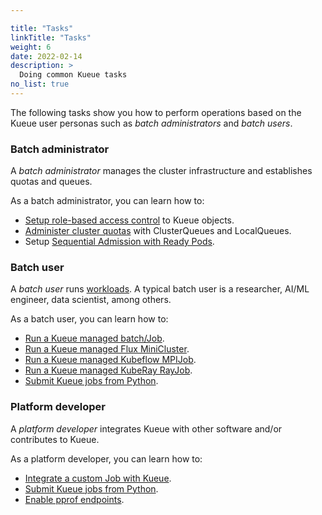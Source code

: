```yaml
---

title: "Tasks"
linkTitle: "Tasks"
weight: 6
date: 2022-02-14
description: >
  Doing common Kueue tasks
no_list: true
---
```


The following tasks show you how to perform operations based on the Kueue user
personas such as _batch administrators_ and _batch users_.

### Batch administrator

A _batch administrator_ manages the cluster infrastructure and establishes
quotas and queues.

As a batch administrator, you can learn how to:

- [Setup role-based access control](/docs/tasks/rbac)
  to Kueue objects.
- [Administer cluster quotas](/docs/tasks/administer_cluster_quotas) with ClusterQueues and LocalQueues.
- Setup [Sequential Admission with Ready Pods](/docs/tasks/setup_sequential_admission).

### Batch user

A _batch user_ runs [workloads](/docs/concepts/workload). A typical
batch user is a researcher, AI/ML engineer, data scientist, among others.

As a batch user, you can learn how to:
- [Run a Kueue managed batch/Job](/docs/tasks/run_jobs).
- [Run a Kueue managed Flux MiniCluster](/docs/tasks/run_flux_minicluster).
- [Run a Kueue managed Kubeflow MPIJob](/docs/tasks/run_mpi_jobs).
- [Run a Kueue managed KubeRay RayJob](/docs/tasks/run_rayjobs).
- [Submit Kueue jobs from Python](/docs/tasks/run_python_jobs).

### Platform developer

A _platform developer_ integrates Kueue with other software and/or contributes to Kueue.

As a platform developer, you can learn how to:
- [Integrate a custom Job with Kueue](/docs/tasks/integrate_a_custom_job).
- [Submit Kueue jobs from Python](/docs/tasks/run_python_jobs).
- [Enable pprof endpoints](/docs/tasks/enabling_pprof_endpoints).
